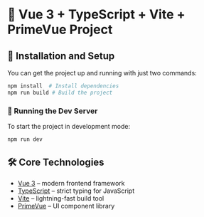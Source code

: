 # 📌 Vue 3 + TypeScript + Vite + PrimeVue Project

## 🚀 Installation and Setup

You can get the project up and running with just two commands:

```sh
npm install  # Install dependencies
npm run build # Build the project
```

### 📌 Running the Dev Server

To start the project in development mode:
```sh
npm run dev
```

## 🛠️ Core Technologies

- [Vue 3](https://vuejs.org/) – modern frontend framework
- [TypeScript](https://www.typescriptlang.org/) – strict typing for JavaScript
- [Vite](https://vitejs.dev/) – lightning-fast build tool
- [PrimeVue](https://primevue.org/) – UI component library
